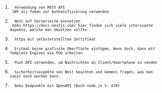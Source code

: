 1.       Verwendung von REST API
        JWT als Token zur Authenifizierung verwenden

2.       Nest auf Serverseite einsetzen
        Doku https://docs.nestjs.com/ hier finden sich viele interssante Aspekte, welche man Umsetzen sollte

3.       https mit selbsterstellten Zertifikat

4.       Erstmal keine grafische Oberfläche einfügen. Wenn doch, dann mit Template Engines wie PUG arbeiten

5.       Push API verwenden, um Nachrichten an Client/Smartphone zu senden

6.       Sicherheitsaspekte von Nest beachten und Gemeni fragen, was man sonst noch machen kann.

7.       Doku Endpunkte mit OpenAPI (Buch node.js S. 470)
